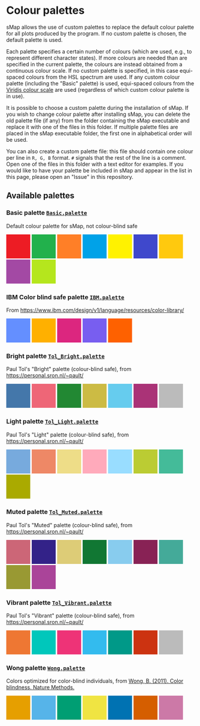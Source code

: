 # Colour palettes

sMap allows the use of custom palettes to replace the default colour palette for all plots produced by the program. If no custom palette is chosen, the default palette is used.

Each palette specifies a certain number of colours (which are used, e.g., to represent different character states). If more colours are needed than are specified in the current palette, the colours are instead obtained from a continuous colour scale. If no custom palette is specified, in this case equi-spaced colours from the HSL spectrum are used. If any custom colour palette (including the "Basic" palette) is used, equi-spaced colours from the [Viridis colour scale](https://cran.r-project.org/web/packages/viridis/vignettes/intro-to-viridis.html) are used (regardless of which custom colour palette is in use).

It is possible to choose a custom palette during the installation of sMap. If you wish to change colour palette after installing sMap, you can delete the old palette file (if any) from the folder containing the sMap executable and replace it with one of the files in this folder. If multiple palette files are placed in the sMap executable folder, the first one in alphabetical order will be used.

You can also create a custom palette file: this file should contain one colour per line in `R, G, B` format. `#` signals that the rest of the line is a comment. Open one of the files in this folder with a text editor for examples. If you would like to have your palette be included in sMap and appear in the list in this page, please open an "Issue" in this repository.

## Available palettes

### Basic palette [`Basic.palette`](https://raw.githubusercontent.com/arklumpus/sMap/master/Resources/Palettes/Basic.palette)

Default colour palette for sMap, not colour-blind safe

![col0](colours/Basic.palette.0.png)
![col1](colours/Basic.palette.1.png)
![col2](colours/Basic.palette.2.png)
![col3](colours/Basic.palette.3.png)
![col4](colours/Basic.palette.4.png)
![col5](colours/Basic.palette.5.png)
![col6](colours/Basic.palette.6.png)
![col7](colours/Basic.palette.7.png)
![col8](colours/Basic.palette.8.png)

### IBM Color blind safe palette [`IBM.palette`](https://raw.githubusercontent.com/arklumpus/sMap/master/Resources/Palettes/IBM.palette)

From https://www.ibm.com/design/v1/language/resources/color-library/

![col0](colours/IBM.palette.0.png)
![col1](colours/IBM.palette.1.png)
![col2](colours/IBM.palette.2.png)
![col3](colours/IBM.palette.3.png)
![col4](colours/IBM.palette.4.png)

### Bright palette [`Tol_Bright.palette`](https://raw.githubusercontent.com/arklumpus/sMap/master/Resources/Palettes/Tol_Bright.palette)

Paul Tol's "Bright" palette (colour-blind safe), from https://personal.sron.nl/~pault/

![col0](colours/Tol_Bright.palette.0.png)
![col1](colours/Tol_Bright.palette.1.png)
![col2](colours/Tol_Bright.palette.2.png)
![col3](colours/Tol_Bright.palette.3.png)
![col4](colours/Tol_Bright.palette.4.png)
![col5](colours/Tol_Bright.palette.5.png)
![col6](colours/Tol_Bright.palette.6.png)

### Light palette [`Tol_Light.palette`](https://raw.githubusercontent.com/arklumpus/sMap/master/Resources/Palettes/Tol_Light.palette)

Paul Tol's "Light" palette (colour-blind safe), from https://personal.sron.nl/~pault/

![col0](colours/Tol_Light.palette.0.png)
![col1](colours/Tol_Light.palette.1.png)
![col2](colours/Tol_Light.palette.2.png)
![col3](colours/Tol_Light.palette.3.png)
![col4](colours/Tol_Light.palette.4.png)
![col5](colours/Tol_Light.palette.5.png)
![col6](colours/Tol_Light.palette.6.png)
![col7](colours/Tol_Light.palette.7.png)

### Muted palette [`Tol_Muted.palette`](https://raw.githubusercontent.com/arklumpus/sMap/master/Resources/Palettes/Tol_Muted.palette)

Paul Tol's "Muted" palette (colour-blind safe), from https://personal.sron.nl/~pault/

![col0](colours/Tol_Muted.palette.0.png)
![col1](colours/Tol_Muted.palette.1.png)
![col2](colours/Tol_Muted.palette.2.png)
![col3](colours/Tol_Muted.palette.3.png)
![col4](colours/Tol_Muted.palette.4.png)
![col5](colours/Tol_Muted.palette.5.png)
![col6](colours/Tol_Muted.palette.6.png)
![col7](colours/Tol_Muted.palette.7.png)
![col8](colours/Tol_Muted.palette.8.png)

### Vibrant palette [`Tol_Vibrant.palette`](https://raw.githubusercontent.com/arklumpus/sMap/master/Resources/Palettes/Tol_Vibrant.palette)

Paul Tol's "Vibrant" palette (colour-blind safe), from https://personal.sron.nl/~pault/

![col0](colours/Tol_Vibrant.palette.0.png)
![col1](colours/Tol_Vibrant.palette.1.png)
![col2](colours/Tol_Vibrant.palette.2.png)
![col3](colours/Tol_Vibrant.palette.3.png)
![col4](colours/Tol_Vibrant.palette.4.png)
![col5](colours/Tol_Vibrant.palette.5.png)
![col6](colours/Tol_Vibrant.palette.6.png)

### Wong palette [`Wong.palette`](https://raw.githubusercontent.com/arklumpus/sMap/master/Resources/Palettes/Wong.palette)

Colors optimized for color-blind individuals, from [Wong, B. (2011). Color blindness. Nature Methods.](https://doi.org/10.1038/nmeth.1618)

![col0](colours/Wong.palette.0.png)
![col1](colours/Wong.palette.1.png)
![col2](colours/Wong.palette.2.png)
![col3](colours/Wong.palette.3.png)
![col4](colours/Wong.palette.4.png)
![col5](colours/Wong.palette.5.png)
![col6](colours/Wong.palette.6.png)
